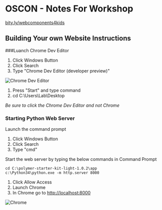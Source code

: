 # OSCON - Notes For Workshop

[bity.ly/webcomponents4kids](http://bity.ly/webcomponents4kids)



## Building Your own Website Instructions
###Luanch Chrome Dev Editor
1. Click Windows Button
1. Click Search
1. Type "Chrome Dev Editor (developer preview)"

![Chrome Dev Editor](https://raw.githubusercontent.com/dart-lang/chromedeveditor/master/ide/web/images/icon_128.png)

1. Press "Start" and type command
2. cd C:\Users\Lab\Desktop

*Be sure to click the Chrome Dev Editor and not Chrome*

### Starting Python Web Server
Launch the command prompt
1. Click Windows Button
1. Click Search
1. Type "cmd"

Start the web server by typing the below commands in Command Prompt

```
cd C:\polymer-starter-kit-light-1.0.2\app
c:\Python34\python.exe -m http.server 8000
```

1. Click Allow Access
1. Launch Chrome
1. In Chrome go to [http://localhost:8000](http://localhost:8000)

![Chrome](http://x-rayonwheels.com/21/google-chrome-logo-vector-11.jpg)


